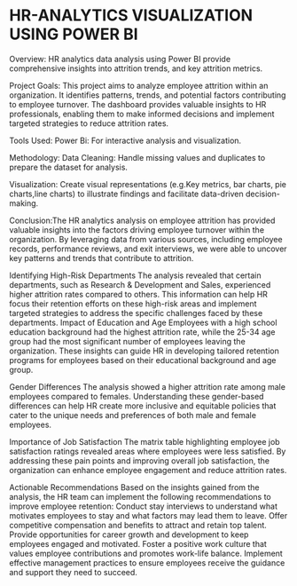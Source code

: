 # HR-ANALYTICS VISUALIZATION USING POWER BI
Overview: HR analytics data analysis using Power BI provide comprehensive insights into  attrition trends, and key attrition metrics. 

Project Goals: This project aims to analyze employee attrition within an organization. It identifies patterns, trends, and potential factors contributing to employee turnover. 
The dashboard provides valuable insights to HR professionals, enabling them to make informed decisions and implement targeted strategies to reduce attrition rates.

Tools Used: Power Bi: For interactive analysis and visualization.

Methodology: Data Cleaning: Handle missing values and duplicates to prepare the dataset for analysis.

Visualization: Create visual representations (e.g.Key metrics, bar charts, pie charts,line charts) to illustrate findings and facilitate data-driven decision-making.

Conclusion:The HR analytics analysis on employee attrition has provided valuable insights into the factors driving employee turnover within the organization.
By leveraging data from various sources, including employee records, performance reviews, and exit interviews, we were able to uncover key patterns 
and trends that contribute to attrition. 

Identifying High-Risk Departments
The analysis revealed that certain departments, such as Research & Development and Sales, experienced higher attrition rates compared to others. This information can help HR focus their retention efforts on these high-risk areas and implement targeted strategies to address the specific challenges faced by these departments.
Impact of Education and Age
Employees with a high school education background had the highest attrition rate, while the 25-34 age group had the most significant number of employees leaving the organization. These insights can guide HR in developing tailored retention programs for employees based on their educational background and age group.

Gender Differences
The analysis showed a higher attrition rate among male employees compared to females. Understanding these gender-based differences can help HR create more inclusive and equitable policies that cater to the unique needs and preferences of both male and female employees.

Importance of Job Satisfaction
The matrix table highlighting employee job satisfaction ratings revealed areas where employees were less satisfied. By addressing these pain points and improving overall job satisfaction, the organization can enhance employee engagement and reduce attrition rates.

Actionable Recommendations
Based on the insights gained from the analysis, the HR team can implement the following recommendations to improve employee retention:
Conduct stay interviews to understand what motivates employees to stay and what factors may lead them to leave.
Offer competitive compensation and benefits to attract and retain top talent.
Provide opportunities for career growth and development to keep employees engaged and motivated.
Foster a positive work culture that values employee contributions and promotes work-life balance.
Implement effective management practices to ensure employees receive the guidance and support they need to succeed.

